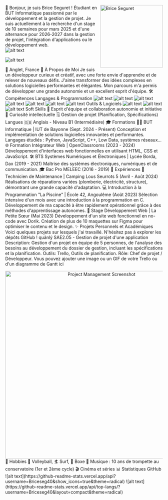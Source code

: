 👋 Bonjour, je suis Brice Seguret !
<img src="https://i.imgur.com/your-profile-picture.png" alt="Brice Seguret" width="200" align="right">
Étudiant en BUT Informatique passionné par le développement et la gestion de projet. Je suis actuellement à la recherche d'un stage de 10 semaines pour mars 2025 et d'une alternance pour 2026-2027 dans la gestion de projet, l'intégration d'applications ou le développement web.
<br>
![alt text](https://img.shields.io/badge/GitHub-Briceseg40-181717?style=for-the-badge&logo=github)

![alt text](https://img.shields.io/badge/Email-brice.seguret@gmail.com-D14836?style=for-the-badge&logo=gmail)

📍 Anglet, France
🚀 À Propos de Moi
Je suis un développeur curieux et créatif, avec une forte envie d'apprendre et de relever de nouveaux défis. J'aime transformer des idées complexes en solutions logicielles performantes et élégantes. Mon parcours m'a permis de développer une grande autonomie et un excellent esprit d'équipe.
🛠️ Compétences
Langages & Programmation
![alt text](https://img.shields.io/badge/-HTML5-E34F26?style=for-the-badge&logo=html5&logoColor=white)
![alt text](https://img.shields.io/badge/-CSS3-1572B6?style=for-the-badge&logo=css3&logoColor=white)
![alt text](https://img.shields.io/badge/-SCSS-CC6699?style=for-the-badge&logo=sass&logoColor=white)
![alt text](https://img.shields.io/badge/-JavaScript-F7DF1E?style=for-the-badge&logo=javascript&logoColor=black)
![alt text](https://img.shields.io/badge/-React-61DAFB?style=for-the-badge&logo=react&logoColor=black)
![alt text](https://img.shields.io/badge/-C++-00599C?style=for-the-badge&logo=c%2B%2B&logoColor=white)
![alt text](https://img.shields.io/badge/-Python-3776AB?style=for-the-badge&logo=python&logoColor=white)
Outils & Logiciels
![alt text](https://img.shields.io/badge/-Figma-F24E1E?style=for-the-badge&logo=figma&logoColor=white)
![alt text](https://img.shields.io/badge/-Trello-0079BF?style=for-the-badge&logo=trello&logoColor=white)
![alt text](https://img.shields.io/badge/-DaVinci%20Resolve-2B2B2B?style=for-the-badge&logo=davinci-resolve&logoColor=white)
Soft Skills
🤝 Esprit d'équipe et collaboration
autonomie et initiative
🧠 Curiosité intellectuelle
🗓️ Gestion de projet (Planification, Spécifications)
Langues
🇬🇧 Anglais - Niveau B1 (Intermédiaire)
🎓 Formations
👨‍💻 BUT Informatique | IUT de Bayonne (Sept. 2024 - Présent)
Conception et implémentation de solutions logicielles innovantes et performantes.
Langages étudiés : Python, JavaScript, C++, Low Data, systèmes réseaux...
🌐 Formation Intégrateur Web | OpenClassrooms (2023 - 2024)
Développement d'interfaces web fonctionnelles en utilisant HTML, CSS et JavaScript.
🛠️ BTS Systèmes Numériques et Électroniques | Lycée Borda, Dax (2019 - 2021)
Maîtrise des systèmes électroniques, numériques et de communication.
🎓 Bac Pro MELEEC (2016 - 2019)
💼 Expériences
🔧 Technicien de Maintenance | Camping Lous Seurrots 5 (Avril - Août 2024)
Réalisations de réparations variées (plomberie, électricité, structure), démontrant une grande capacité d'adaptation.
💻 Introduction à la Programmation "La Piscine" | École 42, Angoulême (Août 2023)
Sélection intensive d'un mois avec une introduction à la programmation en C.
Développement de ma capacité à être rapidement opérationnel grâce à des méthodes d'apprentissage autonomes.
🎨 Stage Développement Web | La Petite Sœur (Mai 2023)
Développement d'un site web fonctionnel en no-code avec Dorik.
Création de plus de 10 maquettes sur Figma pour optimiser le contenu et le design.
✨ Projets Personnels et Académiques
Voici quelques projets sur lesquels j'ai travaillé. N'hésitez pas à explorer les dépôts GitHub !
quảnlý SAE2.05 - Gestion de projet d'une application
Description: Gestion d'un projet en équipe de 5 personnes, de l'analyse des besoins au développement du dossier de gestion, incluant les spécifications et la planification.
Outils: Trello, Outils de planification.
Rôle: Chef de projet / Développeur.
Vous pouvez ajouter une image ou un GIF de votre Trello ou d'un diagramme de Gantt ici
<div align="center">
<img src="URL_DE_VOTRE_IMAGE_OU_GIF" alt="Project Management Screenshot" width="600">
</div>
🎸 Hobbies
🏐 Volleyball, 🏄 Surf, 🥊 Boxe
🎺 Musique : 10 ans de trompette au conservatoire (1er et 2ème cycle)
🎬 Cinéma et séries
📊 Statistiques GitHub
![alt text](https://github-readme-stats.vercel.app/api?username=Briceseg40&show_icons=true&theme=radical)
![alt text](https://github-readme-stats.vercel.app/api/top-langs/?username=Briceseg40&layout=compact&theme=radical)
